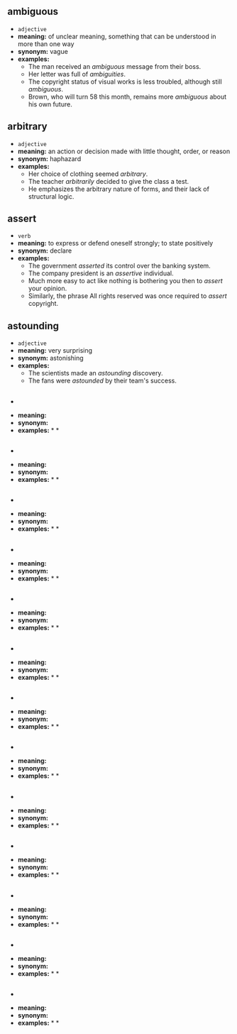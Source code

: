 ## ambiguous
* ``adjective``
* **meaning:** of unclear meaning, something that can be understood in more than one way
* **synonym:** vague
* **examples:**
  * The man received an *ambiguous* message from their boss.
  * Her letter was full of *ambiguities*.
  * The copyright status of visual works is less troubled, although still *ambiguous*.
  * Brown, who will turn 58 this month, remains more *ambiguous* about his own future.
  
## arbitrary
* ``adjective``
* **meaning:** an action or decision made with little thought, order, or reason
* **synonym:** haphazard
* **examples:**
  * Her choice of clothing seemed *arbitrary*.
  * The teacher *arbitrarily* decided to give the class a test.
  * He emphasizes the arbitrary nature of forms, and their lack of structural logic.
  
## assert
* ``verb``
* **meaning:** to express or defend oneself strongly; to state positively
* **synonym:** declare
* **examples:**
  * The government *asserted* its control over the banking system. 
  * The company president is an *assertive* individual.
  * Much more easy to act like nothing is bothering you then to *assert* your opinion.
  * Similarly, the phrase All rights reserved was once required to *assert* copyright.
  
## astounding
* ``adjective``
* **meaning:** very surprising
* **synonym:** astonishing
* **examples:**
  * The scientists made an *astounding* discovery. 
  * The fans were *astounded* by their team's success. 
  
## 
* ````
* **meaning:** 
* **synonym:** 
* **examples:**
  * 
  * 
  
## 
* ````
* **meaning:** 
* **synonym:** 
* **examples:**
  * 
  * 
  
## 
* ````
* **meaning:** 
* **synonym:** 
* **examples:**
  * 
  * 
  
## 
* ````
* **meaning:** 
* **synonym:** 
* **examples:**
  * 
  * 
  
## 
* ````
* **meaning:** 
* **synonym:** 
* **examples:**
  * 
  * 
  
## 
* ````
* **meaning:** 
* **synonym:** 
* **examples:**
  * 
  * 
  
## 
* ````
* **meaning:** 
* **synonym:** 
* **examples:**
  * 
  * 
  
## 
* ````
* **meaning:** 
* **synonym:** 
* **examples:**
  * 
  * 
  
## 
* ````
* **meaning:** 
* **synonym:** 
* **examples:**
  * 
  * 
  
## 
* ````
* **meaning:** 
* **synonym:** 
* **examples:**
  * 
  * 
  
## 
* ````
* **meaning:** 
* **synonym:** 
* **examples:**
  * 
  * 
  
## 
* ````
* **meaning:** 
* **synonym:** 
* **examples:**
  * 
  * 
  
## 
* ````
* **meaning:** 
* **synonym:** 
* **examples:**
  * 
  * 
  
